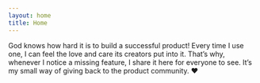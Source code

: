 ```yaml
---
layout: home
title: Home
---
```

God knows how hard it is to build a successful product! Every time I use one, I can feel the love and care its creators put into it. That’s why, whenever I notice a missing feature, I share it here for everyone to see. It’s my small way of giving back to the product community. ❤️
